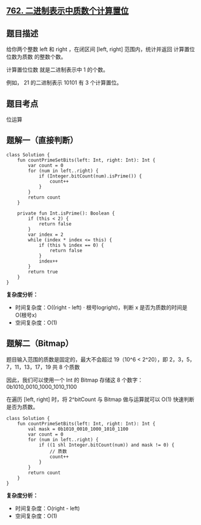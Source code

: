## [762. 二进制表示中质数个计算置位](https://leetcode.cn/problems/prime-number-of-set-bits-in-binary-representation/description/)

## 题目描述

给你两个整数 left 和 right ，在闭区间 [left, right] 范围内，统计并返回 计算置位位数为质数 的整数个数。

计算置位位数 就是二进制表示中 1 的个数。

例如， 21 的二进制表示 10101 有 3 个计算置位。

## 题目考点

位运算

## 题解一（直接判断）
 
```
class Solution {
    fun countPrimeSetBits(left: Int, right: Int): Int {
        var count = 0
        for (num in left..right) {
            if (Integer.bitCount(num).isPrime()) {
                count++
            }
        }
        return count
    }

    private fun Int.isPrime(): Boolean {
        if (this < 2) {
            return false
        }
        var index = 2
        while (index * index <= this) {
            if (this % index == 0) {
                return false
            }
            index++
        }
        return true
    }
}
```

**复杂度分析：**

- 时间复杂度：O((right - left) · 根号logright)，判断 x 是否为质数的时间是 O(根号x)
- 空间复杂度：O(1) 

## 题解二（Bitmap）

题目输入范围的质数是固定的，最大不会超过 19（10^6 < 2^20），即 2，3，5，7，11，13，17，19 共 8 个质数

因此，我们可以使用一个 Int 的 Bitmap 存储这 8 个数字：0b1010_0010_1000_1010_1100

在遍历 [left, right] 时，将 2^bitCount 与 Bitmap 做与运算就可以 O(1) 快速判断是否为质数。

```
class Solution {
    fun countPrimeSetBits(left: Int, right: Int): Int {
        val mask = 0b1010_0010_1000_1010_1100
        var count = 0
        for (num in left..right) {
            if ((1 shl Integer.bitCount(num)) and mask != 0) {
                // 质数
                count++
            }
        }
        return count
    }
}
```

**复杂度分析：**

- 时间复杂度：O(right - left)
- 空间复杂度：O(1) 

